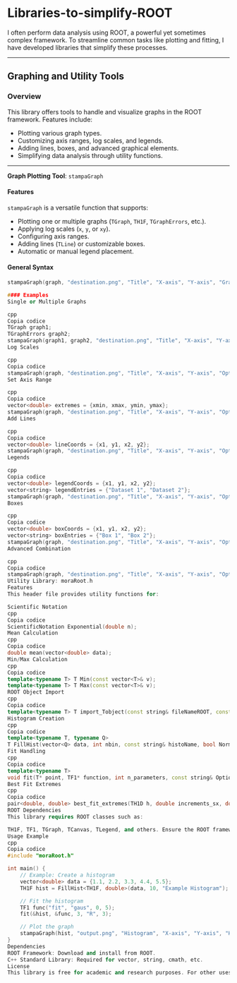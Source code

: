 # Libraries-to-simplify-ROOT

I often perform data analysis using ROOT, a powerful yet sometimes complex framework. To streamline common tasks like plotting and fitting, I have developed libraries that simplify these processes.

---

## Graphing and Utility Tools

### Overview
This library offers tools to handle and visualize graphs in the ROOT framework. Features include:
- Plotting various graph types.
- Customizing axis ranges, log scales, and legends.
- Adding lines, boxes, and advanced graphical elements.
- Simplifying data analysis through utility functions.

---

**Graph Plotting Tool**: `stampaGraph`

#### Features
`stampaGraph` is a versatile function that supports:
- Plotting one or multiple graphs (`TGraph`, `TH1F`, `TGraphErrors`, etc.).
- Applying log scales (`x`, `y`, or `xy`).
- Configuring axis ranges.
- Adding lines (`TLine`) or customizable boxes.
- Automatic or manual legend placement.

#### General Syntax
```cpp
stampaGraph(graph, "destination.png", "Title", "X-axis", "Y-axis", "Graphic Options", Additional Parameters...);

#### Examples
Single or Multiple Graphs

cpp
Copia codice
TGraph graph1;
TGraphErrors graph2;
stampaGraph(graph1, graph2, "destination.png", "Title", "X-axis", "Y-axis", {"Option1", "Option2"});
Log Scales

cpp
Copia codice
stampaGraph(graph, "destination.png", "Title", "X-axis", "Y-axis", "Option", "x");
Set Axis Range

cpp
Copia codice
vector<double> extremes = {xmin, xmax, ymin, ymax};
stampaGraph(graph, "destination.png", "Title", "X-axis", "Y-axis", "Option", "x", extremes);
Add Lines

cpp
Copia codice
vector<double> lineCoords = {x1, y1, x2, y2};
stampaGraph(graph, "destination.png", "Title", "X-axis", "Y-axis", "Option", lineCoords, kRed, 2);
Legends

cpp
Copia codice
vector<double> legendCoords = {x1, y1, x2, y2};
vector<string> legendEntries = {"Dataset 1", "Dataset 2"};
stampaGraph(graph, "destination.png", "Title", "X-axis", "Y-axis", "Option", legendCoords, "Legend Title", "TR", legendEntries);
Boxes

cpp
Copia codice
vector<double> boxCoords = {x1, y1, x2, y2};
vector<string> boxEntries = {"Box 1", "Box 2"};
stampaGraph(graph, "destination.png", "Title", "X-axis", "Y-axis", "Option", boxCoords, boxEntries);
Advanced Combination

cpp
Copia codice
stampaGraph(graph, "destination.png", "Title", "X-axis", "Y-axis", "Option", "x", extremes, lineCoords, kRed, 2, legendCoords, "Legend Title", "TR", legendEntries);
Utility Library: moraRoot.h
Features
This header file provides utility functions for:

Scientific Notation
cpp
Copia codice
ScientificNotation Exponential(double n);
Mean Calculation
cpp
Copia codice
double mean(vector<double> data);
Min/Max Calculation
cpp
Copia codice
template<typename T> T Min(const vector<T>& v);
template<typename T> T Max(const vector<T>& v);
ROOT Object Import
cpp
Copia codice
template<typename T> T import_Tobject(const string& fileNameROOT, const string& ObjectName);
Histogram Creation
cpp
Copia codice
template<typename T, typename Q>
T FillHist(vector<Q> data, int nbin, const string& histoName, bool Normalization = true);
Fit Handling
cpp
Copia codice
template<typename T>
void fit(T* point, TF1* function, int n_parameters, const string& Option, int precision, double min = nan(double), double max = nan(double), bool covMat = true);
Best Fit Extremes
cpp
Copia codice
pair<double, double> best_fit_extremes(TH1D h, double increments_sx, double increments_dx, pair<double, double> initial_extremes);
ROOT Dependencies
This library requires ROOT classes such as:

TH1F, TF1, TGraph, TCanvas, TLegend, and others. Ensure the ROOT framework is installed and configured.
Usage Example
cpp
Copia codice
#include "moraRoot.h"

int main() {
    // Example: Create a histogram
    vector<double> data = {1.1, 2.2, 3.3, 4.4, 5.5};
    TH1F hist = FillHist<TH1F, double>(data, 10, "Example Histogram");

    // Fit the histogram
    TF1 func("fit", "gaus", 0, 5);
    fit(&hist, &func, 3, "R", 3);

    // Plot the graph
    stampaGraph(hist, "output.png", "Histogram", "X-axis", "Y-axis", "HIST");
}
Dependencies
ROOT Framework: Download and install from ROOT.
C++ Standard Library: Required for vector, string, cmath, etc.
License
This library is free for academic and research purposes. For other uses, contact the author.
